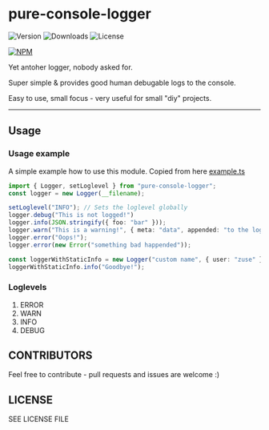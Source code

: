 # pure-console-logger

![Version](https://img.shields.io/npm/v/pure-console-logger.svg?style=flat)
![Downloads](https://img.shields.io/npm/dm/pure-console-logger.svg?style=flat)
![License](https://img.shields.io/npm/l/pure-console-logger.svg?style=flat)


[![NPM](https://nodei.co/npm/pure-console-logger.png?downloads=true&downloadRank=true)](https://nodei.co/npm/pure-console-logger/)

Yet antoher logger, nobody asked for. 

Super simple & provides good human debugable logs to the console.

Easy to use, small focus - very useful for small "diy" projects.
___

## Usage

### Usage example

A simple example how to use this module. Copied from here [example.ts](src/example.ts)
```typescript
import { Logger, setLoglevel } from "pure-console-logger";
const logger = new Logger(__filename);

setLoglevel("INFO"); // Sets the loglevel globally
logger.debug("This is not logged!")
logger.info(JSON.stringify({ foo: "bar" }));
logger.warn("This is a warning!", { meta: "data", appended: "to the log string" });
logger.error("Oops!");
logger.error(new Error("something bad happended"));

const loggerWithStaticInfo = new Logger("custom name", { user: "zuse" });
loggerWithStaticInfo.info("Goodbye!");
```

### Loglevels

1. ERROR
2. WARN
3. INFO
4. DEBUG


## CONTRIBUTORS
Feel free to contribute - pull requests and issues are welcome :)

## LICENSE

SEE LICENSE FILE